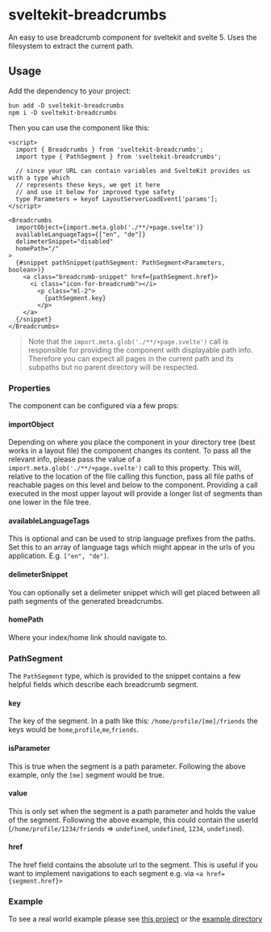 # sveltekit-breadcrumbs
An easy to use breadcrumb component for sveltekit and svelte 5. Uses the filesystem to extract the current path.

## Usage
Add the dependency to your project:
```
bun add -D sveltekit-breadcrumbs
npm i -D sveltekit-breadcrumbs
```
Then you can use the component like this:
```svelte
<script>
  import { Breadcrumbs } from 'sveltekit-breadcrumbs';
  import type { PathSegment } from 'sveltekit-breadcrumbs';

  // since your URL can contain variables and SvelteKit provides us with a type which
  // represents these keys, we get it here
  // and use it below for improved type safety
  type Parameters = keyof LayoutServerLoadEvent['params'];
</script>

<Breadcrumbs
  importObject={import.meta.glob('./**/+page.svelte')}
  availableLanguageTags={["en", "de"]}
  delimeterSnippet="disabled"
  homePath="/"
>
  {#snippet pathSnippet(pathSegment: PathSegment<Parameters, boolean>)}
    <a class="breadcrumb-snippet" href={pathSegment.href}>
      <i class="icon-for-breadcrumb"></i>
        <p class="ml-2">
          {pathSegment.key}
        </p>
    </a>
  {/snippet}
</Breadcrumbs>
```
> Note that the `import.meta.glob('./**/+page.svelte')` call is responsible for providing the component with displayable path info. Therefore you can expect all pages in the current path and its subpaths but no parent directory will be respected.

### Properties
The component can be configured via a few props:

#### importObject
Depending on where you place the component in your directory tree (best works in a layout file) the component changes its content. To pass all the relevant info, please pass the value of a `import.meta.glob('./**/+page.svelte')` call to this property. This will, relative to the location of the file calling this function, pass all file paths of reachable pages on this level and below to the component. Providing a call executed in the most upper layout will provide a longer list of segments than one lower in the file tree.

#### availableLanguageTags
This is optional and can be used to strip language prefixes from the paths. Set this to an array of language tags which might appear in the urls of you application. E.g. `["en", "de"]`.

#### delimeterSnippet
You can optionally set a delimeter snippet which will get placed between all path segments of the generated breadcrumbs.

#### homePath
Where your index/home link should navigate to.

### PathSegment
The `PathSegment` type, which is provided to the snippet contains a few helpful fields which describe each breadcrumb segment.

#### key
The key of the segment. In a path like this: `/home/profile/[me]/friends` the keys would be `home`,`profile`,`me`,`friends`.

#### isParameter
This is true when the segment is a path parameter. Following the above example, only the `[me]` segment would be true.

#### value
This is only set when the segment is a path parameter and holds the value of the segment. Following the above example, this could contain the userId (`/home/profile/1234/friends` => `undefined`, `undefined`, `1234`, `undefined`).

#### href
The href field contains the absolute url to the segment. This is useful if you want to implement navigations to each segment e.g. via `<a href={segment.href}>`

### Example
To see a real world example please see [this project](https://github.com/DeutscheModelUnitedNations/munify-delegator/blob/d6e2796ffaabd0ef859000bbe09ca4d472462d30/src/routes/(authenticated)/Breadcrumbs.svelte#L2) or the [example directory](./example/)
